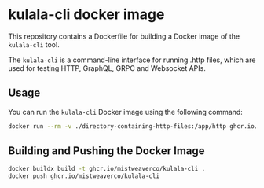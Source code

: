 # kulala-cli docker image

This repository contains a Dockerfile for
building a Docker image of the `kulala-cli` tool.

The `kulala-cli` is a command-line interface for running .http files,
which are used for testing HTTP, GraphQL, GRPC and Websocket APIs.

## Usage

You can run the `kulala-cli` Docker image using the following command:

```sh
docker run --rm -v ./directory-containing-http-files:/app/http ghcr.io/mistweaverco/kulala-cli -v report http/your-file.http
```

## Building and Pushing the Docker Image

```sh
docker buildx build -t ghcr.io/mistweaverco/kulala-cli .
docker push ghcr.io/mistweaverco/kulala-cli
```
